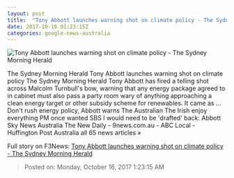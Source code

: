 ```yaml
---
layout: post
title:  "Tony Abbott launches warning shot on climate policy - The Sydney Morning Herald"
date: 2017-10-16 01:23:15Z
categories: google-news-australia
---
```


![Tony Abbott launches warning shot on climate policy - The Sydney Morning Herald](http://www.smh.com.au/content/dam/images/g/y/y/g/f/v/image.related.articleLeadwide.620x349.gz1m6z.png/1508121296370.jpg)

The Sydney Morning Herald Tony Abbott launches warning shot on climate policy The Sydney Morning Herald Tony Abbott has fired a telling shot across Malcolm Turnbull's bow, warning that any energy package agreed to in cabinet must also pass a party room wary of anything approaching a clean energy target or other subsidy scheme for renewables. It came as ... Don't rush energy policy, Abbott warns The Australian The Irish enjoy everything PM once wanted SBS I would need to be 'drafted' back: Abbott Sky News Australia The New Daily - 9news.com.au - ABC Local - Huffington Post Australia all 65 news articles »


Full story on F3News: [Tony Abbott launches warning shot on climate policy - The Sydney Morning Herald](http://www.f3nws.com/n/k2XXeD)

> Posted on: Monday, October 16, 2017 1:23:15 AM
